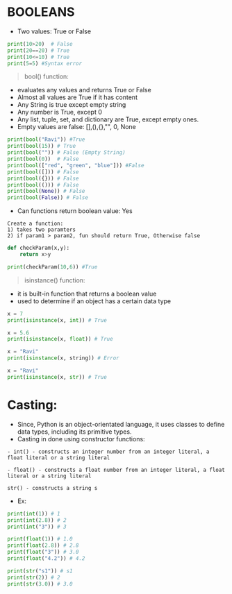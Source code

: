 # BOOLEANS

- Two values: True or False

```py
print(10>20)  # False
print(20==20) # True
print(10<=10) # True
print(5=5) #Syntax error
```

> bool() function:

- evaluates any values and returns True or False
- Almost all values are True if it has content
- Any String is true except empty string
- Any number is True, except 0
- Any list, tuple, set, and dictionary are True, except empty ones.
- Empty values are false: [],(),{},"", 0, None

```py
print(bool("Ravi")) #True
print(bool(15)) # True
print(bool("")) # False (Empty String)
print(bool(0))  # False
print(bool(["red", "green", "blue"])) #False
print(bool([])) # False
print(bool({})) # False
print(bool(())) # False
print(bool(None)) # False
print(bool(False)) # False
```

- Can functions return boolean value: Yes

```
Create a function:
1) takes two paramters
2) if param1 > param2, fun should return True, Otherwise false
```

```py
def checkParam(x,y):
    return x>y

print(checkParam(10,6)) #True
```

> isinstance() function:

- it is built-in function that returns a boolean value
- used to determine if an object has a certain data type

```py
x = 7
print(isinstance(x, int)) # True
```

```py
x = 5.6
print(isinstance(x, float)) # True
```

```py
x = "Ravi"
print(isinstance(x, string)) # Error
```

```py
x = "Ravi"
print(isinstance(x, str)) # True
```

# Casting:

- Since, Python is an object-orientated language, it uses classes to define data types, including its primitive types.
- Casting in done using constructor functions:

```
- int() - constructs an integer number from an integer literal, a float literal or a string literal

- float() - constructs a float number from an integer literal, a float literal or a string literal

str() - constructs a string s
```

- Ex:

```py
print(int(1)) # 1
print(int(2.8)) # 2
print(int("3")) # 3

print(float(1)) # 1.0
print(float(2.8)) # 2.8
print(float("3")) # 3.0
print(float("4.2")) # 4.2

print(str("s1")) # s1
print(str(2)) # 2
print(str(3.0)) # 3.0
```
